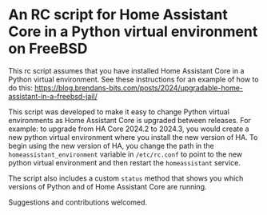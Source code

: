 # An RC script for Home Assistant Core in a Python virtual environment on FreeBSD

This rc script assumes that you have installed Home Assistant Core in a Python virtual environment.
See these instructions for an example of how to do this: https://blog.brendans-bits.com/posts/2024/upgradable-home-assistant-in-a-freebsd-jail/

This script was developed to make it easy to change Python virtual environments as Home Assistant Core is upgraded between releases.
For example: to upgrade from HA Core 2024.2 to 2024.3, you would create a new python virtual environment where you install the new version of HA.
To begin using the new version of HA, you change the path in the `homeassistant_environment` variable in `/etc/rc.conf` to point to the new python virtual environment and then restart the `homeassistant` service.

The script also includes a custom `status` method that shows you which versions of Python and of Home Assistant Core are running.

Suggestions and contributions welcomed.